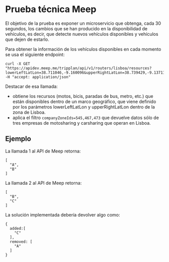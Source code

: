 # Prueba técnica Meep
El objetivo de la prueba es exponer un microservicio que obtenga, cada 30
segundos, los cambios que se han producido en la disponibilidad de vehículos, es
decir, que detecte nuevos vehículos disponibles y vehículos que dejen de estarlo.

Para obtener la información de los vehículos disponibles en cada momento se
usa el siguiente endpoint:
```
curl -X GET "https://apidev.meep.me/tripplan/api/v1/routers/lisboa/resources?lowerLeftLatLon=38.711046,-9.160096&upperRightLatLon=38.739429,-9.137115&companyZoneIds=545,467,473" -H "accept: application/json"
```
Destacar de esa llamada:
- obtiene los recursos (motos, bicis, paradas de bus, metro, etc.) que están
disponibles dentro de un marco geográfico, que viene definido por los
parámetros lowerLeftLatLon y upperRightLatLon dentro de la zona de
Lisboa.
- aplica el filtro `companyZoneIds=545,467,473` que devuelve datos sólo de
tres empresas de motosharing y carsharing que operan en Lisboa.


## Ejemplo
La llamada 1 al API de Meep retorna:
```
[
  "A",
  "B"
]
```

La llamada 2 al API de Meep retorna:
```
[
  "B",
  "C"
]
```

La solución implementada debería devolver algo como:
```
{
  added:[
    "C"
  ],
  removed: [
    "A"
  ]
}
```